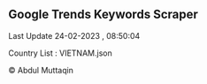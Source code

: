 

## Google Trends Keywords Scraper 
 
Last Update 24-02-2023 , 08:50:04

Country List :
VIETNAM.json



© Abdul Muttaqin 
